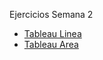 Ejercicios Semana 2

* [Tableau Linea](https://erodera.github.io/infovis/s2/TableauLineas.html)
* [Tableau Area](https://erodera.github.io/infovis/s2/TableauArea.html)
